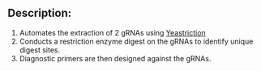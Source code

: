 ## Description:
1. Automates the extraction of 2 gRNAs using [Yeastriction](http://yeastriction.tnw.tudelft.nl/)
2. Conducts a restriction enzyme digest on the gRNAs to identify unique digest sites.
3. Diagnostic primers are then designed against the gRNAs.
